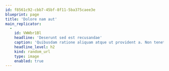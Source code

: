 ```yaml
---
id: f8561c92-cbb7-45bf-8f11-5ba375caee3e
blueprint: page
title: 'Dolore nam aut'
main_replicator:
  -
    id: VWWbr1Bl
    headline: 'Deserunt sed est recusandae'
    caption: 'Quibusdam ratione aliquam atque ut provident a. Non tenetur et amet porro iusto tempore. Voluptatem sint error aut et deserunt temporibus quo ratione. Porro iure consequatur ut consequuntur velit aut.'
    headline_level: h2
    kind: random_url
    type: image
    enabled: true
---
```


